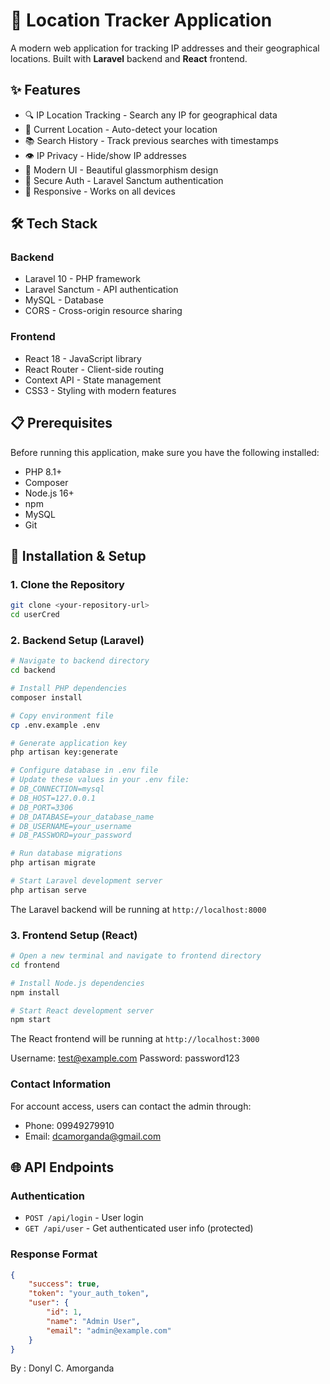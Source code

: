 # 📍 Location Tracker Application

A modern web application for tracking IP addresses and their geographical locations. Built with **Laravel** backend and **React** frontend.

## ✨ Features

- 🔍 IP Location Tracking - Search any IP for geographical data
- 📍 Current Location - Auto-detect your location
- 📚 Search History - Track previous searches with timestamps
- 👁️ IP Privacy - Hide/show IP addresses
- 🎨 Modern UI - Beautiful glassmorphism design
- 🔐 Secure Auth - Laravel Sanctum authentication
- 📱 Responsive - Works on all devices

## 🛠️ Tech Stack

### Backend
- Laravel 10 - PHP framework
- Laravel Sanctum - API authentication
- MySQL - Database
- CORS - Cross-origin resource sharing

### Frontend
- React 18 - JavaScript library
- React Router - Client-side routing
- Context API - State management
- CSS3 - Styling with modern features

## 📋 Prerequisites

Before running this application, make sure you have the following installed:

- PHP 8.1+
- Composer
- Node.js 16+
- npm 
- MySQL 
- Git

## 🚀 Installation & Setup

### 1. Clone the Repository

```bash
git clone <your-repository-url>
cd userCred
```

### 2. Backend Setup (Laravel)

```bash
# Navigate to backend directory
cd backend

# Install PHP dependencies
composer install

# Copy environment file
cp .env.example .env

# Generate application key
php artisan key:generate

# Configure database in .env file
# Update these values in your .env file:
# DB_CONNECTION=mysql
# DB_HOST=127.0.0.1
# DB_PORT=3306
# DB_DATABASE=your_database_name
# DB_USERNAME=your_username
# DB_PASSWORD=your_password

# Run database migrations
php artisan migrate

# Start Laravel development server
php artisan serve
```

The Laravel backend will be running at `http://localhost:8000`

### 3. Frontend Setup (React)

```bash
# Open a new terminal and navigate to frontend directory
cd frontend

# Install Node.js dependencies
npm install

# Start React development server
npm start
```

The React frontend will be running at `http://localhost:3000`



Username: test@example.com   Password: password123

### Contact Information

For account access, users can contact the admin through:
- Phone: 09949279910
- Email: dcamorganda@gmail.com

## 🌐 API Endpoints

### Authentication
- `POST /api/login` - User login
- `GET /api/user` - Get authenticated user info (protected)

### Response Format
```json
{
    "success": true,
    "token": "your_auth_token",
    "user": {
        "id": 1,
        "name": "Admin User",
        "email": "admin@example.com"
    }
}
```




 By : Donyl C. Amorganda 